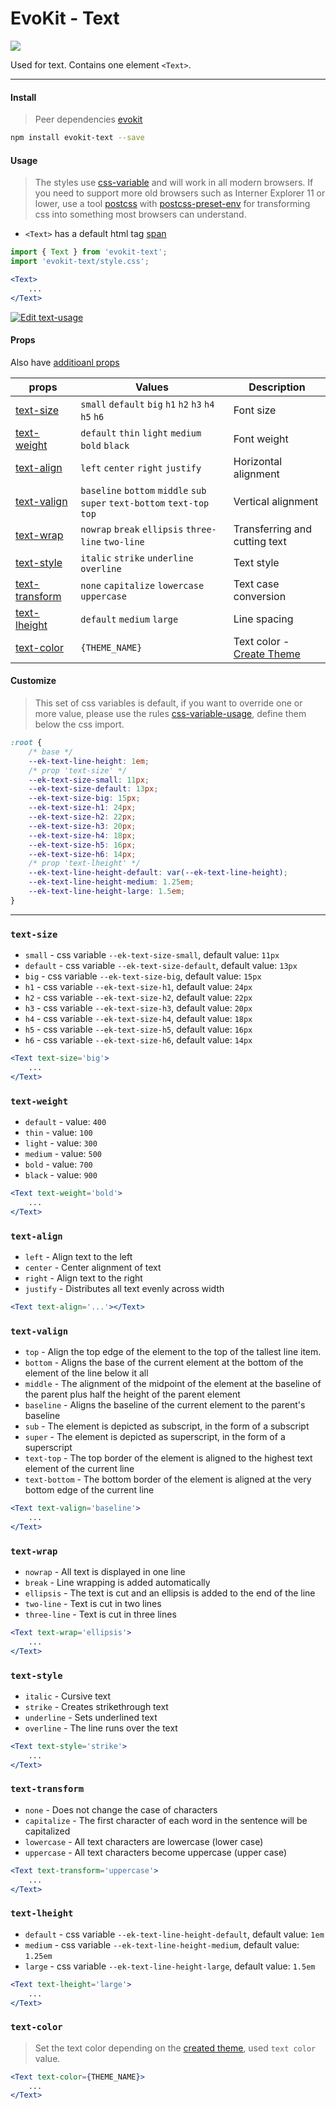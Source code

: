 [evokit]: /packages/evokit/
[css-variable]: //caniuse.com/#feat=css-variables
[css-variable-usage]: //w3schools.com/css/css3_variables.asp
[html-tag-span]: //www.w3schools.com/tags/tag_span.asp
[postcss]: //postcss.org
[postcss-preset-env]: //preset-env.cssdb.org

[base_props]: docs/base/props
[create_theme]: docs/base/theme

[text-color]: #text-color
[text-size]: #text-size
[text-weight]: #text-weight
[text-align]: #text-align
[text-valign]: #text-valign
[text-wrap]: #text-wrap
[text-style]: #text-style
[text-transform]: #text-transform
[text-lheight]: #text-lheight

# EvoKit - Text

[![](https://img.shields.io/npm/v/evokit-text.svg)](https://www.npmjs.com/package/evokit-text)

Used for text.  Contains one element `<Text>`.

---

#### Install

> Peer dependencies [evokit]

```bash
npm install evokit-text --save
```

#### Usage

> The styles use [css-variable] and will work in all modern browsers. If you need to support more old browsers such as Interner Explorer 11 or lower, use a tool [postcss] with [postcss-preset-env] for transforming css into something most browsers can understand.

- `<Text>` has a default html tag [span][html-tag-span]

```jsx
import { Text } from 'evokit-text';
import 'evokit-text/style.css';

<Text>
    ...
</Text>
```

[![Edit text-usage](https://codesandbox.io/static/img/play-codesandbox.svg)](https://codesandbox.io/embed/textusage-wm53d?fontsize=14 ':include :type=iframe width=100% height=500px')

#### Props

Also have [additioanl props][base_props]

| props | Values | Description |
|-------|--------|-------------|
| [text-size]      | `small` `default` `big` `h1` `h2` `h3` `h4` `h5` `h6` | Font size |
| [text-weight]    | `default` `thin` `light` `medium` `bold` `black` | Font weight |
| [text-align]     | `left` `center` `right` `justify` | Horizontal alignment |
| [text-valign]    | `baseline` `bottom` `middle` `sub` `super` `text-bottom` `text-top` `top` | Vertical alignment |
| [text-wrap]      | `nowrap` `break` `ellipsis` `three-line` `two-line` | Transferring and cutting text |
| [text-style]     | `italic` `strike` `underline` `overline` | Text style |
| [text-transform] | `none` `capitalize` `lowercase` `uppercase` | Text case conversion |
| [text-lheight]   | `default` `medium` `large` | Line spacing |
| [text-color]     | `{THEME_NAME}`  | Text color - [Create Theme][create_theme] |

#### Customize

> This set of css variables is default, if you want to override one or more value, please use the rules [css-variable-usage], define them below the css import.

```css
:root {
    /* base */
    --ek-text-line-height: 1em;
    /* prop 'text-size' */
    --ek-text-size-small: 11px;
    --ek-text-size-default: 13px;
    --ek-text-size-big: 15px;
    --ek-text-size-h1: 24px;
    --ek-text-size-h2: 22px;
    --ek-text-size-h3: 20px;
    --ek-text-size-h4: 18px;
    --ek-text-size-h5: 16px;
    --ek-text-size-h6: 14px;
    /* prop 'text-lheight' */
    --ek-text-line-height-default: var(--ek-text-line-height);
    --ek-text-line-height-medium: 1.25em;
    --ek-text-line-height-large: 1.5em;
}
```

---

### `text-size`

- `small` - css variable `--ek-text-size-small`, default value: `11px`
- `default` - css variable `--ek-text-size-default`, default value: `13px`
- `big` - css variable `--ek-text-size-big`, default value: `15px`
- `h1` - css variable `--ek-text-size-h1`, default value: `24px`
- `h2` - css variable `--ek-text-size-h2`, default value: `22px`
- `h3` - css variable `--ek-text-size-h3`, default value: `20px`
- `h4` - css variable `--ek-text-size-h4`, default value: `18px`
- `h5` - css variable `--ek-text-size-h5`, default value: `16px`
- `h6` - css variable `--ek-text-size-h6`, default value: `14px`

```jsx
<Text text-size='big'>
    ...
</Text>
```

### `text-weight`

- `default` - value: `400`
- `thin` - value: `100`
- `light` - value: `300`
- `medium` - value: `500`
- `bold` - value: `700`
- `black` - value: `900`

```jsx
<Text text-weight='bold'>
    ...
</Text>
```

### `text-align`

- `left` - Align text to the left
- `center` - Center alignment of text
- `right` - Align text to the right
- `justify` - Distributes all text evenly across width

```jsx
<Text text-align='...'></Text>
```

### `text-valign`

- `top` - Align the top edge of the element to the top of the tallest line item.
- `bottom` - Aligns the base of the current element at the bottom of the element of the line below it all
- `middle` - The alignment of the midpoint of the element at the baseline of the parent plus half the height of the parent element
- `baseline` - Aligns the baseline of the current element to the parent's baseline
- `sub` - The element is depicted as subscript, in the form of a subscript
- `super` - The element is depicted as superscript, in the form of a superscript
- `text-top` - The top border of the element is aligned to the highest text element of the current line
- `text-bottom` - The bottom border of the element is aligned at the very bottom edge of the current line

```jsx
<Text text-valign='baseline'>
    ...
</Text>
```

### `text-wrap`

- `nowrap` - All text is displayed in one line
- `break` - Line wrapping is added automatically
- `ellipsis` - The text is cut and an ellipsis is added to the end of the line
- `two-line` - Text is cut in two lines
- `three-line` - Text is cut in three lines

```jsx
<Text text-wrap='ellipsis'>
    ...
</Text>
```

### `text-style`

- `italic` - Cursive text
- `strike` - Creates strikethrough text
- `underline` - Sets underlined text
- `overline` - The line runs over the text

```jsx
<Text text-style='strike'>
    ...
</Text>
```

### `text-transform`

- `none` - Does not change the case of characters
- `capitalize` - The first character of each word in the sentence will be capitalized
- `lowercase` - All text characters are lowercase (lower case)
- `uppercase` - All text characters become uppercase (upper case)

```jsx
<Text text-transform='uppercase'>
    ...
</Text>
```

### `text-lheight`

- `default` - css variable `--ek-text-line-height-default`, default value: `1em`
- `medium` - css variable `--ek-text-line-height-medium`, default value: `1.25em`
- `large` - css variable `--ek-text-line-height-large`, default value: `1.5em`

```jsx
<Text text-lheight='large'>
    ...
</Text>
```

### `text-color`

> Set the text color depending on the [created theme][create_theme], used `text color` value.

```jsx
<Text text-color={THEME_NAME}>
    ...
</Text>
```
